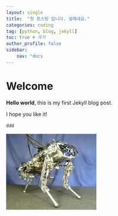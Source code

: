 ```yaml
---
layout: single
title:  "첫 포스팅 입니다. 설레네요."
categories: coding
tag: [python, blog, jekyll] 
toc: true # 목차
author_profile: false
sidebar:
    nav: "docs
---
```


# Welcome

**Hello world**, this is my first Jekyll blog post.

I hope you like it!

```python
ddd
```

![download](../images/2024-10-08-first/download.jpeg)
